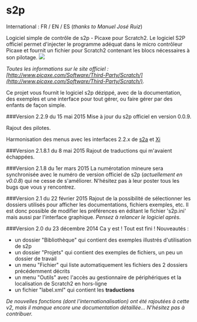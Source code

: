 s2p
===
International : FR / EN / ES (_thanks to Manuel José Ruiz_)

Logiciel simple de contrôle de s2p - Picaxe pour Scratch2.
Le logiciel S2P officiel permet d'injecter le programme adéquat dans le micro contrôleur Picaxe et fournit un fichier pour Scratch2 contenant les blocs nécessaires à son pilotage.
![](https://raw.githubusercontent.com/technologiescollege/s2p/master/s2p/datasheets/Capture_s2p_EXE.JPG)

_Toutes les informations sur le site officiel : [http://www.picaxe.com/Software/Third-Party/Scratch/](http://www.picaxe.com/Software/Third-Party/Scratch/)._

Ce projet vous fournit le logiciel s2p dézippé, avec de la documentation, des exemples et une interface pour tout gérer, ou faire gérer par des enfants de façon simple.

###Version 2.2.9 du 15 mai 2015
Mise à jour du s2p officiel en version 0.0.9.

Rajout des pilotes.

Harmonisation des menus avec les interfaces 2.2.x de [s2a](https://github.com/technologiescollege/s2a_fr) et [Xi](https://github.com/technologiescollege/XiDuino-Windows-Portable)

###Version 2.1.8.1 du 8 mai 2015
Rajout de traductions qui m'avaient échappées.

###Version 2.1.8 du 1er mars 2015
La numérotation mineure sera synchronisée avec le numéro de version officiel de s2p (_actuellement en v0.0.8_) qui ne cesse de s'améliorer. N'hésitez pas à leur poster tous les bugs que vous y rencontrez.

###Version 2.1 du 22 février 2015
Rajout de la possibilité de sélectionner les dossiers utilisés pour afficher les documentations, fichiers exemples, etc.
Il est donc possible de modifier les préférences en éditant le fichier 's2p.ini' mais aussi par l'interface graphique.
_Pensez à relancer le logiciel après._

###Version 2.0 du 23 décembre 2014
Ca y est ! Tout est fini ! Nouveautés :
- un dossier "Bibliothèque" qui contient des exemples illustrés d'utilisation de s2p
- un dossier "Projets" qui contient des exemples de fichiers, un peu un dossier de travail
- un menu "Fichier" qui liste automatiquement les fichiers des 2 dossiers précédemment décrits
- un menu "Outils" avec l'accès au gestionnaire de périphériques et la localisation de Scratch2 en hors-ligne
- un fichier "label.xml" qui contient les **traductions**


_De nouvelles fonctions (dont l'internationalisation) ont été rajoutées à cette v2, mais il manque encore une documentation détaillée...
N'hésitez pas à contribuer._
